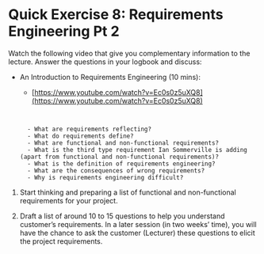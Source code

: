 # Quick Exercise 8:  Requirements Engineering Pt 2

Watch the following video that give you complementary information to the lecture.  Answer the questions in your logbook and discuss:

- An Introduction to Requirements Engineering (10 mins):
  - [https://www.youtube.com/watch?v=Ec0s0z5uXQ8](https://www.youtube.com/watch?v=Ec0s0z5uXQ8)

  ~~~admonish question title='Questions'


    - What are requirements reflecting?
    - What do requirements define?
    - What are functional and non-functional requirements?  
    - What is the third type requirement Ian Sommerville is adding (apart from functional and non-functional requirements)?
    - What is the definition of requirements engineering?
    - What are the consequences of wrong requirements?
    - Why is requirements engineering difficult?
  
  ~~~

1. Start thinking and preparing a list of functional and non-functional requirements for your project.

2. Draft a list of around 10 to 15 questions to help you understand customer’s requirements. In a later session (in two weeks’ time), you will have the chance to ask the customer (Lecturer) these questions to elicit the project requirements.
